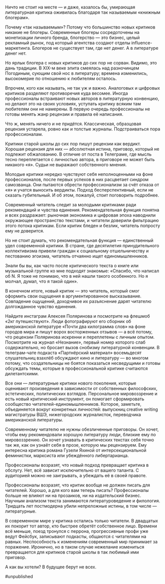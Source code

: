 
Ничто не стоит на месте — и даже, казалось бы, умирающая литературная критика оживилась благодаря так называемым «книжным блогерам».

Почему «так называемым»? Потому что большинство новых критиков никакие не блогеры. Современные блогеры сосредоточены на монетизации личного бренда, блогерство — это бизнес, целый рекламный рынок, под который агентства создают отделы influence-маркетинга. Блогеров не существует там, где нет денег. А в литературе денег нет.

Но ярлык блогера с новых критиков до сих пор не сорван. Видимо, это дань традиции. В XIX-м веке элита смеялась над разночинцем Погодиным, сующим свой нос в литературу; времена изменились, высокомерие по отношению к любителям осталось.

Впрочем, кого как называть, не так уж и важно. Аналоговых и цифровых критиков разделяют противоречия куда весомее. Иногда профессионалы встраивают новых авторов в литературную конвенцию, но делают это на своих условиях, уступать критику всяким там любителям они не намерены. В первую очередь профессионалы не готовы менять жанр рецензии и правила её написания.

Что ж, менять ничего и не придётся. Классическая, образцовая рецензия устарела, ровно как и толстые журналы. Подстраиваться пора профессионалам.

Критики старой школы до сих пор пишут рецензии как вердикт. Хорошая рецензия для них — абсолютная истина, приговор, который не подлежит обжалованию. В отличие от поста в Телеграме, где мысль тесно переплетается с личностью автора, в приговоре не может быть никакого «я». Судьи не выражают собственного мнения.

Молодые критики нередко чувствуют себя неполноценными на фоне профессионалов, после первых успехов в них расцветает синдром самозванца. Они пытаются обрести профессионализм за счёт отказа от «я» и учатся выносить вердикты. Подход бесперспективный, если не сказать губительный. И об этом, пожалуй, стоит поговорить подробнее.

Современный читатель следит за молодыми критиками ради рекомендаций и чувства единения. Рекомендательная функция понятна и всех раздражает: рыночная экономика и цифровая эпоха наводнили окружающее пространство текстами, и читатели доверили фильтрацию этого потока критикам. Если критик бледен и безлик, читатель попросту ему не доверится.

Но не стоит думать, что рекомендательная функция — единственный удел современной критики. В стране, где десятилетия принудительного коллективизма привели граждан к социальному отшельничеству и пестованию эгоизма, читатель отчаянно ищет единомышленников.

Знали бы вы, как часто после критического текста о книге или музыкальной группе ко мне подходят знакомые: «Спасибо, что написал об N. Я тоже не понимаю, что в ней нашли такого особенного. Но я молчал, думал, что я такой один».

В конечном итоге, новый критик — это читатель, который смог оформить свои ощущения в аргументированное высказывание. Совпадение ощущений, доходчивое их разъяснение дарят читателю долгожданное чувство единения.

Найдите инстаграм Алексея Поляринова и посмотрите на флешмоб «2кг путешествуют». Люди фотографируют его сборник об американской литературе «Почти два килограмма слов» на фоне городов мира и пишут ворох восторженных отзывов — а всё потому, что рецензии Поляринова искренни и переплетены с личным опытом. Посмотрите на журнал «Незнание», первый номер которого слаб содержательно, но бросает вызов снобизму литературной конвенции. В телеграм-чате подкаста «Партнёрский материал» восемьдесят слушательниц взахлёб обсуждают кино и литературу — во многом потому, что создательницы не боятся показаться несведущими и готовы обсуждать темы, которые в профессиональной критике считаются дилетантскими.

Все они — литературные критики нового поколения, которые оценивают произведения в зависимости от собственных философских, эстетических, политических взглядов. Персональное мировоззрение и есть новый критический инструмент, он помогает сформировать сообщество читателей-единомышленников. Которое, заметьте, объединяется вокруг конкретных личностей: выпускниц creative writing магистратуры ВШЭ, нижегородских журналисток, переводчика американской литературы.

Современному читателю не нужны обезличенные приговоры. Он хочет, чтобы ему рекомендовали хорошую литературу люди, близкие ему по мировоззрению. Он хочет узнавать в критических текстах себя точно так же, как он узнаёт себя в прозе, которую мы рецензируем. Ему интересна критика романа Гузели Яхиной от интерсекциональной феминистки, марксиста или убеждённого либертарианца.

Профессионалы возразят, что новый подход превращает критика в обслугу. Нет, всё зависит исключительно от вашего таланта. С аудиторией можно не заигрывать, а убеждать её в своей правоте.

Профессионалы возразят, что критик вообще не должен писать для читателей. Хорошо, а для кого вам теперь писать? Профессионалы больше не влияют ни на прозаиков, ни на издательский бизнес. Научным анализом текста занимаются литературоведение и филология. Тридцать лет постмодерна убили непреложные истины, в том числе — литературные.

В современном мире у критика остались только читатели. В двадцатых их покорит тот автор, кто быстрее обретёт собственное лицо. Времени всё меньше, поезд тронулся с перрона, прогрессивные профи уже ведут Фейсбук, записывают подкасты, общаются с читателями на равных. Неспособность к изменениям современный мир принимает за поражение. Иронично, но в таком случае нежелание измениться превращается для критиков старой школы в так любимый ими приговор. 

А как вы хотели? В будущее берут не всех.

#unpublished